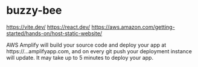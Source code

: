 # buzzy-bee

https://vite.dev/
https://react.dev/
https://aws.amazon.com/getting-started/hands-on/host-static-website/

AWS Amplify will build your source code and deploy your app at https://...amplifyapp.com, and on every git push your deployment instance will update. It may take up to 5 minutes to deploy your app.
